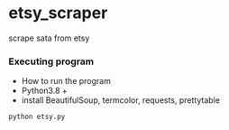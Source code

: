 # etsy_scraper
scrape sata from etsy



### Executing program

* How to run the program
* Python3.8 + 
* install BeautifulSoup, termcolor, requests, prettytable
```
python etsy.py
```
